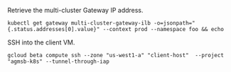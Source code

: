 Retrieve the multi-cluster Gateway IP address.
```
kubectl get gateway multi-cluster-gateway-ilb -o=jsonpath="{.status.addresses[0].value}" --context prod --namespace foo && echo
```

SSH into the client VM.
```
gcloud beta compute ssh --zone "us-west1-a" "client-host"  --project "agmsb-k8s" --tunnel-through-iap
```
